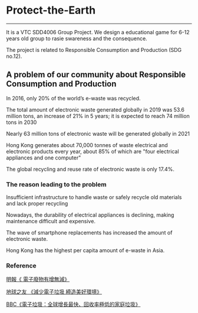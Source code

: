 # Protect-the-Earth
***
It is a VTC SDD4006 Group Project. We design a educational game for 6-12 years old group to rasie swareness and the consequence.

The project is related to Responsible Consumption and Production (SDG no.12).

## A problem of our community about Responsible Consumption and Production

In 2016, only 20% of the world’s e-waste was recycled.

The total amount of electronic waste generated globally in 2019 was 53.6 million tons, an increase of 21% in 5 years; it is expected to reach 74 million tons in 2030

Nearly 63 million tons of electronic waste will be generated globally in 2021

Hong Kong generates about 70,000 tonnes of waste electrical and electronic products every year, about 85% of which are "four electrical appliances and one computer"

The global recycling and reuse rate of electronic waste is only 17.4%.

### The reason leading to the problem 

Insufficient infrastructure to handle waste or safely recycle old materials and lack proper recycling

Nowadays, the durability of electrical appliances is declining, making maintenance difficult and expensive.

The wave of smartphone replacements has increased the amount of electronic waste.

Hong Kong has the highest per capita amount of e-waste in Asia.

### Reference

[明報《 電子廢物有增無減》](https://reurl.cc/y6Lyxa )

[地球之友 《減少電子垃圾 締造美好環境》](https://reurl.cc/9Rvzdn)

[BBC《電子垃圾：全球增長最快、回收率極低的家庭垃圾》](https://reurl.cc/jvW77D )
